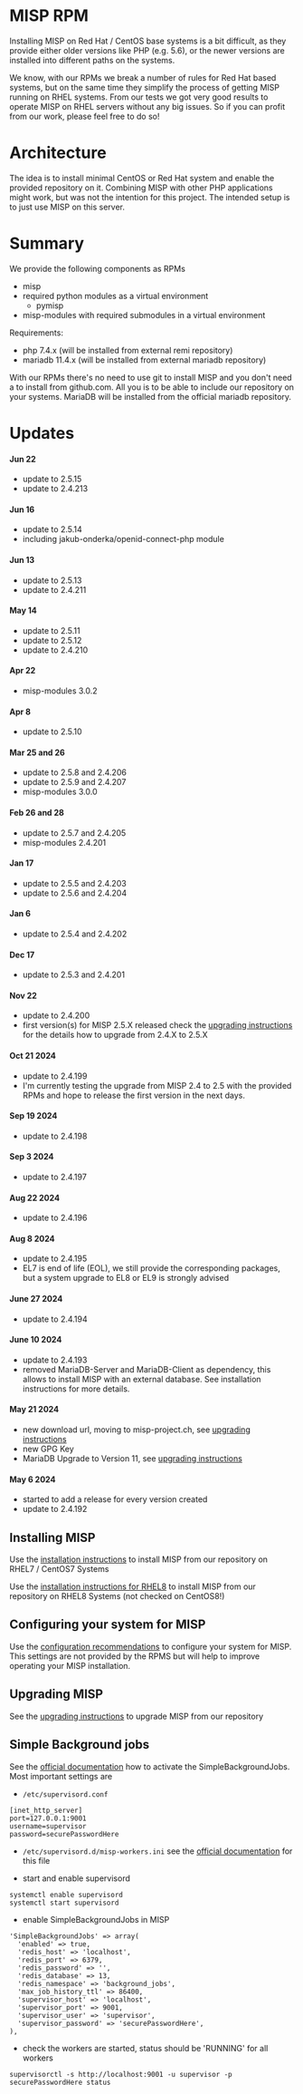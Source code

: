 # MISP RPM
Installing MISP on Red Hat / CentOS base systems is a bit difficult, as they provide either older
versions like PHP (e.g. 5.6), or the newer versions are installed into different paths on the systems.

We know, with our RPMs we break a number of rules for Red Hat based systems, but on the same time they simplify
the process of getting MISP running on RHEL systems. From our tests we got very good results to operate
MISP on RHEL servers without any big issues. So if you can profit from our work, please feel free to do so!

# Architecture
The idea is to install minimal CentOS or Red Hat system and enable the provided repository on it. Combining MISP
with other PHP applications might work, but was not the intention for this project. The intended setup
is to just use MISP on this server.

# Summary
We provide the following components as RPMs

* misp
* required python modules as a virtual environment
  * pymisp
* misp-modules with required submodules in a virtual environment

Requirements:
* php 7.4.x (will be installed from external remi repository)
* mariadb 11.4.x (will be installed from external mariadb repository)

With our RPMs there's no need to use git to install MISP and you don't need a to install from github.com. All you
is to be able to include our repository on your systems. MariaDB will be installed from the official mariadb repository.

# Updates
#### Jun 22
- update to 2.5.15
- update to 2.4.213

#### Jun 16
- update to 2.5.14
- including jakub-onderka/openid-connect-php module

#### Jun 13
- update to 2.5.13
- update to 2.4.211

#### May 14
- update to 2.5.11
- update to 2.5.12
- update to 2.4.210

#### Apr 22
- misp-modules 3.0.2

#### Apr 8
- update to 2.5.10

#### Mar 25 and 26
- update to 2.5.8 and 2.4.206
- update to 2.5.9 and 2.4.207
- misp-modules 3.0.0

#### Feb 26 and 28
- update to 2.5.7 and 2.4.205
- misp-modules 2.4.201

#### Jan 17
- update to 2.5.5 and 2.4.203
- update to 2.5.6 and 2.4.204

#### Jan 6
- update to 2.5.4 and 2.4.202

#### Dec 17
- update to 2.5.3 and 2.4.201

#### Nov 22
- update to 2.4.200
- first version(s) for MISP 2.5.X released check the [upgrading instructions](UPGRADE.md) for the details how to upgrade from 2.4.X to 2.5.X

#### Oct 21 2024
- update to 2.4.199
- I'm currently testing the upgrade from MISP 2.4 to 2.5 with the provided RPMs and hope to release the first version in the next days.

#### Sep 19 2024
- update to 2.4.198

#### Sep 3 2024
- update to 2.4.197

#### Aug 22 2024
- update to 2.4.196

#### Aug 8 2024
- update to 2.4.195
- EL7 is end of life (EOL), we still provide the corresponding packages, but a system upgrade to EL8 or EL9 is strongly advised

#### June 27 2024
- update to 2.4.194

#### June 10 2024
- update to 2.4.193
- removed MariaDB-Server and MariaDB-Client as dependency, this allows to install MISP with an external database. See installation instructions for more details.

#### May 21 2024
- new download url, moving to misp-project.ch, see [upgrading instructions](UPGRADE.md)
- new GPG Key
- MariaDB Upgrade to Version 11, see [upgrading instructions](UPGRADE.md)

#### May 6 2024
- started to add a release for every version created
- update to 2.4.192

## Installing MISP
Use the [installation instructions](INSTALL.md) to install MISP from our repository on RHEL7 / CentOS7 Systems

Use the [installation instructions for RHEL8](RHEL8.md) to install MISP from our repository on RHEL8 Systems (not checked on CentOS8!)

## Configuring your system for MISP
Use the [configuration recommendations](CONFIGURE.md) to configure your system for MISP. This settings are not provided by the RPMS but will help to improve operating your MISP installation.

## Upgrading MISP
See the [upgrading instructions](UPGRADE.md) to upgrade MISP from our repository

## Simple Background jobs
See the [official documentation](https://www.circl.lu/doc/misp/appendices/#appendix-g-simplebackgroundjobs-migration-guide) how to activate the SimpleBackgroundJobs. Most important settings are
* ```/etc/supervisord.conf```
```
[inet_http_server]
port=127.0.0.1:9001
username=supervisor
password=securePasswordHere
```

* ```/etc/supervisord.d/misp-workers.ini```
see the [official documentation](https://www.circl.lu/doc/misp/appendices/#appendix-g-simplebackgroundjobs-migration-guide) for this file

* start and enable supervisord
```
systemctl enable supervisord
systemctl start supervisord
```

* enable SimpleBackgroundJobs in MISP
```
'SimpleBackgroundJobs' => array(
  'enabled' => true,
  'redis_host' => 'localhost',
  'redis_port' => 6379,
  'redis_password' => '',
  'redis_database' => 13,
  'redis_namespace' => 'background_jobs',
  'max_job_history_ttl' => 86400,
  'supervisor_host' => 'localhost',
  'supervisor_port' => 9001,
  'supervisor_user' => 'supervisor',
  'supervisor_password' => 'securePasswordHere',
),
```

* check the workers are started, status should be 'RUNNING' for all workers
```
supervisorctl -s http://localhost:9001 -u supervisor -p securePasswordHere status
```

